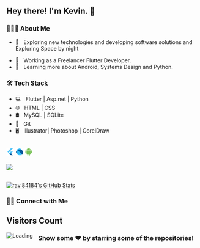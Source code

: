 <h2> Hey there! I'm Kevin. 👋</h2>

<!-- [![ReadMe Card](https://github-readme-stats.vercel.app/api/pin/?username=ravi84184&repo=Awesome-Profile-README-templates)](https://github.com/ravi84184/Awesome-Profile-README-templates) -->

<h3> 👨🏻‍💻 About Me </h3>

- 🤔 &nbsp; Exploring new technologies and developing software solutions and Exploring Space by night
<!-- - 🎓 &nbsp; Studying Computer Science and Mathematics at University of Massachusetts Amherst. -->
- 💼 &nbsp; Working as a Freelancer Flutter Developer.
- 🌱 &nbsp; Learning more about Android, Systems Design and Python.

<h3>🛠 Tech Stack</h3>

- 💻 &nbsp; Flutter | Asp.net | Python 
- 🌐 &nbsp; HTML | CSS  
- 🛢 &nbsp; MySQL  | SQLite
- 🔧 &nbsp; Git 
- 🖥 &nbsp; Illustrator| Photoshop | CorelDraw

<br/>
<code><img height="20" src="https://raw.githubusercontent.com/github/explore/80688e429a7d4ef2fca1e82350fe8e3517d3494d/topics/flutter/flutter.png"></code>
<code><img height="20" src="https://raw.githubusercontent.com/github/explore/80688e429a7d4ef2fca1e82350fe8e3517d3494d/topics/dart/dart.png"></code>
<code><img height="20" src="https://raw.githubusercontent.com/github/explore/80688e429a7d4ef2fca1e82350fe8e3517d3494d/topics/android/android.png"></code>

<br/>
<br/>
<a href="https://github.com/tailoristic">
  <img align="center" src="https://github-readme-stats.vercel.app/api/top-langs/?username=tailoristic&theme=light&hide_langs_below=1" />
</a>
<br/>
<br/>

[![ravi84184's GitHub Stats](https://github-readme-stats.vercel.app/api?username=tailoristic&show_icons=true)](https://github.com/tailoristic)

<h3> 🤝🏻 Connect with Me </h3>

<p align="center">
<!-- <a href="https://www.adityavsingh.com/"><img alt="Website" src="https://img.shields.io/badge/Website-www.adityavsingh.com-blue?style=flat-square&logo=google-chrome"></a> -->
 <a href="https://in.linkedin.com/in/%F0%9F%8E%AF-kevin-tailor-52baa2164">
      <!--   <img alt="LinkedIn" src="https://img.shields.io/badge/LinkedIn-Ravi%20Patel-blue?style=flat-square&logo=linkedin"> --> 
   </a>
   <a href="https://www.instagram.com/tailoristic7/">
      <!--   <img alt="Instagram" src="https://img.shields.io/badge/Instagram-ravipatel84-blue?style=flat-square&logo=instagram"> --> 
   </a>
   <a href="https://twitter.com/tailoristic?lang=en">
      <!--   <img alt="Twitter" src="https://img.shields.io/badge/Twitter-ravi84184-blue?style=flat-square&logo=twitter"> --> 
   </a>
   <a href="mailto:kevin7aylor@gmail.com">
      <!--   <img alt="Email" src="https://img.shields.io/badge/Email-ravipatel84184@gmail.com-blue?style=flat-square&logo=gmail"> --> 
   </a>
</p>


<!-- 
<h3>Usefull links:-</h3>

Notification Check using postman : [Click](https://documenter.getpostman.com/view/5195617/TVK8bL7r)
 -->


## Visitors Count

<img align="left" src = "https://profile-counter.glitch.me/tailoristic/count.svg" alt ="Loading">

<div align="center">

### Show some ❤️ by starring some of the repositories!

</div>
